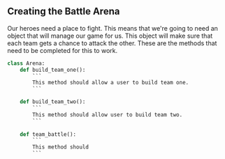 ## Creating the Battle Arena
Our heroes need a place to fight. This means that we're going to need an object that will manage our game for us. This object will make sure that each team gets a chance to attack the other. These are the methods that need to be completed for this to work.

```python
class Arena:
    def build_team_one():
        ```
        This method should allow a user to build team one.
        ```

    def build_team_two():
        ```
        This method should allow user to build team two.
        ```
    
    def team_battle():
        ```
        This method should 
        ```

```